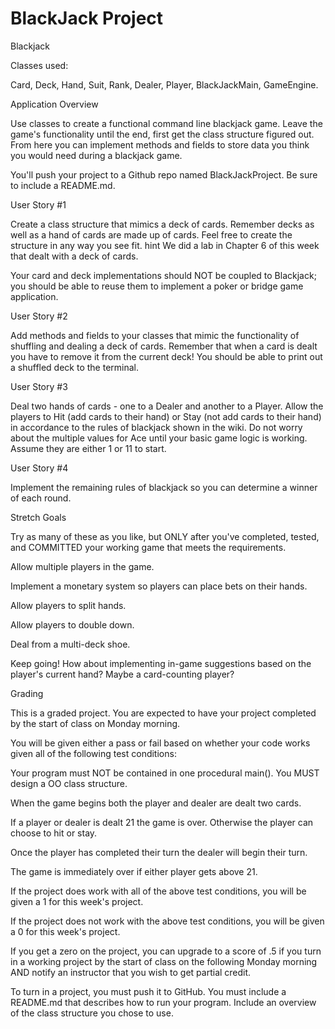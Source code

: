 # BlackJack Project

Blackjack

Classes used:

Card,
Deck,
Hand,
Suit,
Rank,
Dealer,
Player,
BlackJackMain,
GameEngine.




Application Overview

Use classes to create a functional command line blackjack game. Leave the game's functionality until the end, first get the class structure figured out. From here you can implement methods and fields to store data you think you would need during a blackjack game. 

You'll push your project to a Github repo named BlackJackProject. Be sure to include a README.md.

User Story #1

Create a class structure that mimics a deck of cards. Remember decks as well as a hand of cards are made up of cards. Feel free to create the structure in any way you see fit. hint We did a lab in Chapter 6 of this week that dealt with a deck of cards.

Your card and deck implementations should NOT be coupled to Blackjack; you should be able to reuse them to implement a poker or bridge game application.

User Story #2

Add methods and fields to your classes that mimic the functionality of shuffling and dealing a deck of cards. Remember that when a card is dealt you have to remove it from the current deck! You should be able to print out a shuffled deck to the terminal.

User Story #3

Deal two hands of cards - one to a Dealer and another to a Player. Allow the players to Hit (add cards to their hand) or Stay (not add cards to their hand) in accordance to the rules of blackjack shown in the wiki. Do not worry about the multiple values for Ace until your basic game logic is working. Assume they are either 1 or 11 to start.

User Story #4

Implement the remaining rules of blackjack so you can determine a winner of each round.

Stretch Goals

Try as many of these as you like, but ONLY after you've completed, tested, and COMMITTED your working game that meets the requirements.

Allow multiple players in the game.

Implement a monetary system so players can place bets on their hands.

Allow players to split hands.

Allow players to double down.

Deal from a multi-deck shoe.

Keep going! How about implementing in-game suggestions based on the player's current hand? Maybe a card-counting player?

Grading

This is a graded project. You are expected to have your project completed by the start of class on Monday morning.

You will be given either a pass or fail based on whether your code works given all of the following test conditions:

Your program must NOT be contained in one procedural main(). You MUST design a OO class structure.

When the game begins both the player and dealer are dealt two cards.

If a player or dealer is dealt 21 the game is over. Otherwise the player can choose to hit or stay.

Once the player has completed their turn the dealer will begin their turn.

The game is immediately over if either player gets above 21.

If the project does work with all of the above test conditions, you will be given a 1 for this week's project.

If the project does not work with the above test conditions, you will be given a 0 for this week's project.

If you get a zero on the project, you can upgrade to a score of .5 if you turn in a working project by the start of class on the following Monday morning AND notify an instructor that you wish to get partial credit.

To turn in a project, you must push it to GitHub. You must include a README.md that describes how to run your program. Include an overview of the class structure you chose to use.